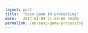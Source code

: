 ```yaml
---
layout: post
title:  "Easy game in processing"
date:   2017-01-04 21:00:00 +0100
permalink: /en/easy-game-processing
---
```

